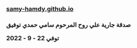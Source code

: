 <h3><a href = "https://samy-hamdy.github.io/" target = "_blank" >samy-hamdy.github.io</a><h3>
صدقة جارية علي روح المرحوم سامي حمدي توفيق

توفي 22 - 9 - 2022
